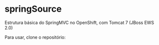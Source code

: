 # springSource
Estrutura básica do SpringMVC no OpenShift, com  Tomcat 7 (JBoss EWS 2.0)

Para usar, clone o repositório:  
